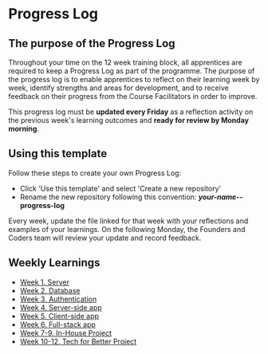 # Progress Log

## The purpose of the Progress Log
Throughout your time on the 12 week training block, all apprentices are required to keep a Progress Log as part of the programme. 
The purpose of the progress log is to enable apprentices to reflect on their learning week by week, identify strengths and areas for development, and to receive feedback on their progress from the Course Facilitators in order to improve.  

This progress log must be **updated every Friday** as a reflection activity on the previous week's learning outcomes and **ready for review by Monday morning**.

## Using this template
Follow these steps to create your own Progress Log:
- Click 'Use this template' and select 'Create a new repository'
- Rename the new repository following this convention: **_your-name_--progress-log**

Every week, update the file linked for that week with your reflections and examples of your learnings.
On the following Monday, the Founders and Coders team will review your update and record feedback.

## Weekly Learnings
- [Week 1. Server](https://github.com/fac28/progress-log/blob/main/Week_1.md)
- [Week 2. Database](https://github.com/fac28/progress-log/blob/main/Week_2.md)
- [Week 3. Authentication](https://github.com/fac28/progress-log/blob/main/Week_3.md)
- [Week 4. Server-side app](https://github.com/fac28/progress-log/blob/main/Week_4.md)
- [Week 5. Client-side app](https://github.com/fac28/progress-log/blob/main/Week_5.md)
- [Week 6. Full-stack app](https://github.com/fac28/progress-log/blob/main/Week_6.md)
- [Week 7-9. In-House Project](https://github.com/fac28/progress-log/blob/main/In-House-Project.md)
- [Week 10-12. Tech for Better Project](https://github.com/fac28/progress-log/blob/main/Tech-For-Better-Project.md)
